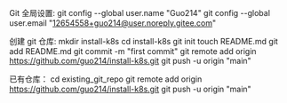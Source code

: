 Git 全局设置:
git config --global user.name "Guo214"
git config --global user.email "12654558+guo214@user.noreply.gitee.com"

创建 git 仓库:
mkdir install-k8s
cd install-k8s
git init 
touch README.md
git add README.md
git commit -m "first commit"
git remote add origin https://github.com/guo214/install-k8s.git
git push -u origin "main"

已有仓库：
cd existing_git_repo
git remote add origin https://github.com/guo214/install-k8s.git
git push -u origin "main"
